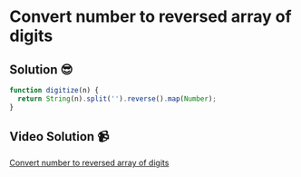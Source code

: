 # Convert number to reversed array of digits

## Solution 😎

```javascript
function digitize(n) {
  return String(n).split('').reverse().map(Number);
}
```

## Video Solution 📹

[Convert number to reversed array of digits](https://edpuzzle.com/assignments/63be200e0dd256411db68652/watch)
